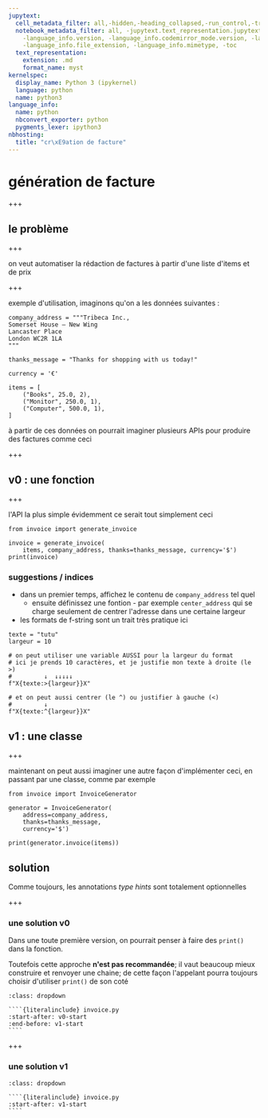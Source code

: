 ```yaml
---
jupytext:
  cell_metadata_filter: all,-hidden,-heading_collapsed,-run_control,-trusted
  notebook_metadata_filter: all, -jupytext.text_representation.jupytext_version, -jupytext.text_representation.format_version,
    -language_info.version, -language_info.codemirror_mode.version, -language_info.codemirror_mode,
    -language_info.file_extension, -language_info.mimetype, -toc
  text_representation:
    extension: .md
    format_name: myst
kernelspec:
  display_name: Python 3 (ipykernel)
  language: python
  name: python3
language_info:
  name: python
  nbconvert_exporter: python
  pygments_lexer: ipython3
nbhosting:
  title: "cr\xE9ation de facture"
---
```


# génération de facture

+++

## le problème

+++

on veut automatiser la rédaction de factures à partir d'une liste d'items et de prix

+++

exemple d'utilisation, imaginons qu'on a les données suivantes :

```{code-cell} ipython3
company_address = """Tribeca Inc.,
Somerset House – New Wing
Lancaster Place
London WC2R 1LA
"""

thanks_message = "Thanks for shopping with us today!"

currency = '€'

items = [
    ("Books", 25.0, 2),
    ("Monitor", 250.0, 1),
    ("Computer", 500.0, 1),
]
```

à partir de ces données on pourrait imaginer plusieurs APIs pour produire des factures comme ceci

+++

## v0 : une fonction

+++

l'API la plus simple évidemment ce serait tout simplement ceci

```{code-cell} ipython3
from invoice import generate_invoice
```

```{code-cell} ipython3
invoice = generate_invoice(
    items, company_address, thanks=thanks_message, currency='$')
print(invoice)
```

### suggestions / indices

* dans un premier temps, affichez le contenu de `company_address` tel quel
  * ensuite définissez une fontion - par exemple `center_address` qui se charge seulement de centrer l'adresse dans une certaine largeur
* les formats de f-string sont un trait très pratique ici

```{code-cell} ipython3
texte = "tutu"
largeur = 10
```

```{code-cell} ipython3
# on peut utiliser une variable AUSSI pour la largeur du format
# ici je prends 10 caractères, et je justifie mon texte à droite (le >)
#         ↓  ↓↓↓↓↓
f"X{texte:>{largeur}}X"
```

```{code-cell} ipython3
# et on peut aussi centrer (le ^) ou justifier à gauche (<)
#         ↓
f"X{texte:^{largeur}}X"
```

## v1 : une classe

+++

maintenant on peut aussi imaginer une autre façon d'implémenter ceci, en passant par une classe, comme par exemple

```{code-cell} ipython3
from invoice import InvoiceGenerator
```

```{code-cell} ipython3
generator = InvoiceGenerator(
    address=company_address, 
    thanks=thanks_message,
    currency='$')

print(generator.invoice(items))
```

## solution

Comme toujours, les annotations *type hints* sont totalement optionnelles

+++

### une solution v0

Dans une toute première version, on pourrait penser à faire des `print()` dans la fonction.

Toutefois cette approche **n'est pas recommandée**; il vaut beaucoup mieux construire et renvoyer une chaine; de cette façon l'appelant pourra toujours choisir d'utiliser `print()` de son coté


`````{admonition} ouvrez-moi
:class: dropdown

````{literalinclude} invoice.py
:start-after: v0-start
:end-before: v1-start
````
`````

+++

### une solution v1

`````{admonition} ouvrez-moi
:class: dropdown

````{literalinclude} invoice.py
:start-after: v1-start
````
`````
